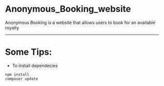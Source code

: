 # Anonymous_Booking_website

Anonymous Booking is a website that allows users to book for an available royalty

-------------
# Some Tips:

* To install dependecies
````
npm install
composer update
````